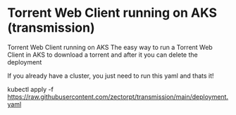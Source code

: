 # Torrent Web Client running on AKS (transmission)
Torrent Web Client running on AKS
The easy way to run a Torrent Web Client in AKS to download a torrent and after it you can delete the deployment


If you already have a cluster, you just need to run this yaml and thats it!

kubectl apply -f https://raw.githubusercontent.com/zectorpt/transmission/main/deployment.yaml
